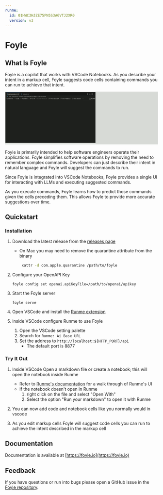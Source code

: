 ```yaml
---
runme:
  id: 01HWC3HJZE75PN5S3A6VTJ2XR0
  version: v3
---
```


# Foyle

## What Is Foyle

Foyle is a copilot that works with VSCode Notebooks. As you describe your intent in a markup
cell, Foyle suggests code cells containing commands you can run to achieve that intent.

![Foyle Ghost Cells](images/foyle_ghost_cells.gif)

Foyle is primarily intended to help software engineers operate their applications. Foyle simplifies
software operations by removing the need to remember complex commands. Developers can just
describe their intent in natural language and Foyle will suggest the commands to run.

Since Foyle is integrated into VSCode Notebooks, Foyle provides a single UI for interacting with LLMs
and executing suggested commands. 

As you execute commands, Foyle learns how to predict those commands given the cells preceding them.
This allows Foyle to provide more accurate suggestions over time.

## Quickstart

### Installation

1. Download the latest release from the [releases page](https://github.com/jlewi/foyle/releases)

   * On Mac you may need to remove the quarantine attribute from the binary
   
     ```bash
      xattr -d com.apple.quarantine /path/to/foyle
     ```

1. Configure your OpenAPI Key
  
   ```
   foyle config set openai.apiKeyFile=/path/to/openai/apikey
   ```

1. Start the Foyle server

   ```
   foyle serve
   ```

1. Open VSCode and install the [Runme extension](https://docs.runme.dev/installation/vscode)


1. Inside VSCode configure Runme to use Foyle

   1. Open the VSCode setting palette
   2. Search for `Runme: Ai Base URL`
   3. Set the address to `http://localhost:${HTTP_PORT}/api`
      * The default port is 8877

### Try It Out

1. Inside VSCode Open a markdown file or create a notebook; this will open the notebook inside Runme

   * Refer to [Runme's documentation](https://docs.runme.dev/installation/installrunme#full-display-of-runmes-action-on-a-markdown-file-in-vs-code) for a walk through
      of Runme's UI
   * If the notebook doesn't open in Runme
      1. right click on the file and select "Open With"
      2. Select the option "Run your markdown" to open it with Runme

1. You can now add code and notebook cells like you normally would in vscode

1. As you edit markup cells Foyle will suggest code cells you can run to achieve the intent described in the markup cell
    
## Documentation

Documentation is available at [https://foyle.io](https://foyle.io)

## Feedback

If you have questions or run into bugs please open a GitHub issue in the [Foyle repository](https://github.com/jlewi/foyle/issues).